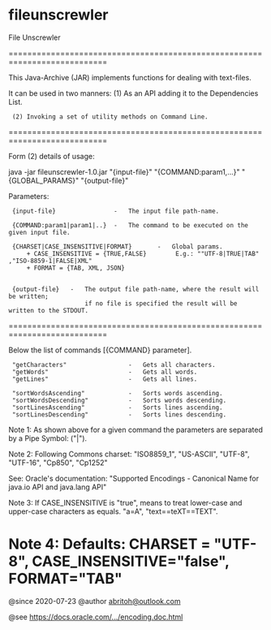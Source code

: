 # fileunscrewler
File Unscrewler

===========================================================================

This Java-Archive (JAR) implements functions for dealing with text-files.

It can be used in two manners:
     (1) As an API adding it to the Dependencies List. 

     (2) Invoking a set of utility methods on Command Line.

===========================================================================

 Form (2) details of usage:
 
 java -jar fileunscrewler-1.0.jar "{input-file}" "{COMMAND:param1,...}" "{GLOBAL_PARAMS}" "{output-file}"
 
 Parameters:    

     {input-file}                -   The input file path-name.

     {COMMAND:param1|param1|..}  -   The command to be executed on the given input file.

     {CHARSET|CASE_INSENSITIVE|FORMAT}       -   Global params. 
         + CASE_INSENSITIVE = {TRUE,FALSE}        E.g.: ""UTF-8|TRUE|TAB" ,"ISO-8859-1|FALSE|XML"
         + FORMAT = {TAB, XML, JSON}

 
     {output-file}   -   The output file path-name, where the result will be written;
                         if no file is specified the result will be written to the STDOUT.
===========================================================================

 Below the list of commands [{COMMAND} parameter].
     
     "getCharacters"                 -   Gets all characters.
     "getWords"                      -   Gets all words.
     "getLines"                      -   Gets all lines. 

     "sortWordsAscending"            -   Sorts words ascending.
     "sortWordsDescending"           -   Sorts words descending.
     "sortLinesAscending"            -   Sorts lines ascending.
     "sortLinesDescending"           -   Sorts lines descending.

 Note 1: As shown above for a given command the parameters are separated by a Pipe Symbol: ("|").

 Note 2: Following Commons charset: "ISO8859_1", "US-ASCII", "UTF-8", "UTF-16", "Cp850", "Cp1252"
 
 See: Oracle's documentation: "Supported Encodings - Canonical Name for java.io API and java.lang API"

 Note 3: If CASE_INSENSITIVE is "true", means to treat lower-case and upper-case characters as equals.
         "a=A", "text==teXT==TEXT".

 Note 4: Defaults: CHARSET = "UTF-8", CASE_INSENSITIVE="false", FORMAT="TAB"
======================================================================================================

@since  2020-07-23
@author <a href="mailto:abritoh@outlook.com">abritoh@outlook.com</a>

@see <a href="https://docs.oracle.com/javase/8/docs/technotes/guides/intl/encoding.doc.html">https://docs.oracle.com/.../encoding.doc.html</a>


